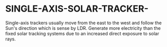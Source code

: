 # SINGLE-AXIS-SOLAR-TRACKER-
Single-axis trackers usually move from the east to the west and follow the Sun's direction which 
 is sense by LDR.
 Generate more electricity than the fixed solar tracking systems due to an increased direct 
 exposure to solar rays.
